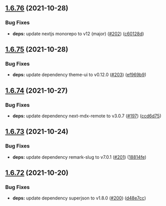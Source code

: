 ## [1.6.76](https://github.com/dds/bosabosa.org/compare/v1.6.75...v1.6.76) (2021-10-28)


### Bug Fixes

* **deps:** update nextjs monorepo to v12 (major) ([#202](https://github.com/dds/bosabosa.org/issues/202)) ([c60128d](https://github.com/dds/bosabosa.org/commit/c60128d22e8db169e5f5a8958d1c883f537bcd01))



## [1.6.75](https://github.com/dds/bosabosa.org/compare/v1.6.74...v1.6.75) (2021-10-28)


### Bug Fixes

* **deps:** update dependency theme-ui to v0.12.0 ([#203](https://github.com/dds/bosabosa.org/issues/203)) ([ef969b9](https://github.com/dds/bosabosa.org/commit/ef969b9d4aad1f57f1d162ef969c7e4184ab80c5))



## [1.6.74](https://github.com/dds/bosabosa.org/compare/v1.6.73...v1.6.74) (2021-10-27)


### Bug Fixes

* **deps:** update dependency next-mdx-remote to v3.0.7 ([#197](https://github.com/dds/bosabosa.org/issues/197)) ([ccd6d75](https://github.com/dds/bosabosa.org/commit/ccd6d7532f569d6787ed11e65eca59768fcd09fc))



## [1.6.73](https://github.com/dds/bosabosa.org/compare/v1.6.72...v1.6.73) (2021-10-24)


### Bug Fixes

* **deps:** update dependency remark-slug to v7.0.1 ([#201](https://github.com/dds/bosabosa.org/issues/201)) ([18814fe](https://github.com/dds/bosabosa.org/commit/18814fececbd76518322f48255e1e6383324c6ed))



## [1.6.72](https://github.com/dds/bosabosa.org/compare/v1.6.71...v1.6.72) (2021-10-20)


### Bug Fixes

* **deps:** update dependency superjson to v1.8.0 ([#200](https://github.com/dds/bosabosa.org/issues/200)) ([d48e7cc](https://github.com/dds/bosabosa.org/commit/d48e7cc3934703fd70e9bc8fa9975840d056370f))



